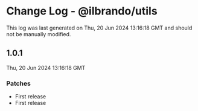 # Change Log - @ilbrando/utils

This log was last generated on Thu, 20 Jun 2024 13:16:18 GMT and should not be manually modified.

## 1.0.1
Thu, 20 Jun 2024 13:16:18 GMT

### Patches

- First release
- First release

